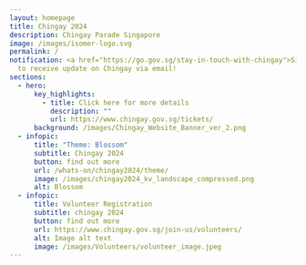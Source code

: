 ```yaml
---
layout: homepage
title: Chingay 2024
description: Chingay Parade Singapore
image: /images/isomer-logo.svg
permalink: /
notification: <a href="https://go.gov.sg/stay-in-touch-with-chingay">Sign Up</a>
  to receive update on Chingay via email!
sections:
  - hero:
      key_highlights:
        - title: Click here for more details
          description: ""
          url: https://www.chingay.gov.sg/tickets/
      background: /images/Chingay_Website_Banner_ver_2.png
  - infopic:
      title: "Theme: Blossom"
      subtitle: Chingay 2024
      button: find out more
      url: /whats-on/chingay2024/theme/
      image: /images/chingay2024_kv_landscape_compressed.png
      alt: Blossom
  - infopic:
      title: Volunteer Registration
      subtitle: chingay 2024
      button: find out more
      url: https://www.chingay.gov.sg/join-us/volunteers/
      alt: Image alt text
      image: /images/Volunteers/volunteer_image.jpeg
---
```

